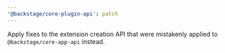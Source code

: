 ```yaml
---
'@backstage/core-plugin-api': patch
---
```


Apply fixes to the extension creation API that were mistakenly applied to `@backstage/core-app-api` instead.
